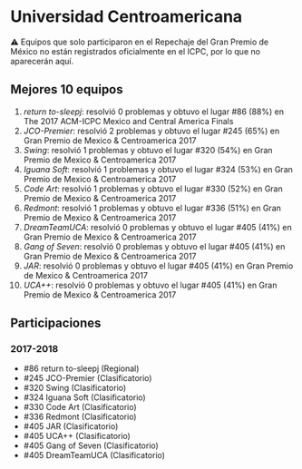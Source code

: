 # Universidad Centroamericana

:warning: Equipos que solo participaron en el Repechaje del Gran Premio de México no están registrados oficialmente en el ICPC, por lo que no aparecerán aquí.

## Mejores 10 equipos

1. _return to-sleepj_: resolvió 0 problemas y obtuvo el lugar #86 (88%) en The 2017 ACM-ICPC Mexico and Central America Finals
1. _JCO-Premier_: resolvió 2 problemas y obtuvo el lugar #245 (65%) en Gran Premio de Mexico & Centroamerica 2017
1. _Swing_: resolvió 1 problemas y obtuvo el lugar #320 (54%) en Gran Premio de Mexico & Centroamerica 2017
1. _Iguana Soft_: resolvió 1 problemas y obtuvo el lugar #324 (53%) en Gran Premio de Mexico & Centroamerica 2017
1. _Code Art_: resolvió 1 problemas y obtuvo el lugar #330 (52%) en Gran Premio de Mexico & Centroamerica 2017
1. _Redmont_: resolvió 1 problemas y obtuvo el lugar #336 (51%) en Gran Premio de Mexico & Centroamerica 2017
1. _DreamTeamUCA_: resolvió 0 problemas y obtuvo el lugar #405 (41%) en Gran Premio de Mexico & Centroamerica 2017
1. _Gang of Seven_: resolvió 0 problemas y obtuvo el lugar #405 (41%) en Gran Premio de Mexico & Centroamerica 2017
1. _JAR_: resolvió 0 problemas y obtuvo el lugar #405 (41%) en Gran Premio de Mexico & Centroamerica 2017
1. _UCA++_: resolvió 0 problemas y obtuvo el lugar #405 (41%) en Gran Premio de Mexico & Centroamerica 2017

## Participaciones

### 2017-2018

- #86 return to-sleepj (Regional)
- #245 JCO-Premier (Clasificatorio)
- #320 Swing (Clasificatorio)
- #324 Iguana Soft (Clasificatorio)
- #330 Code Art (Clasificatorio)
- #336 Redmont (Clasificatorio)
- #405 JAR (Clasificatorio)
- #405 UCA++ (Clasificatorio)
- #405 Gang of Seven (Clasificatorio)
- #405 DreamTeamUCA (Clasificatorio)




